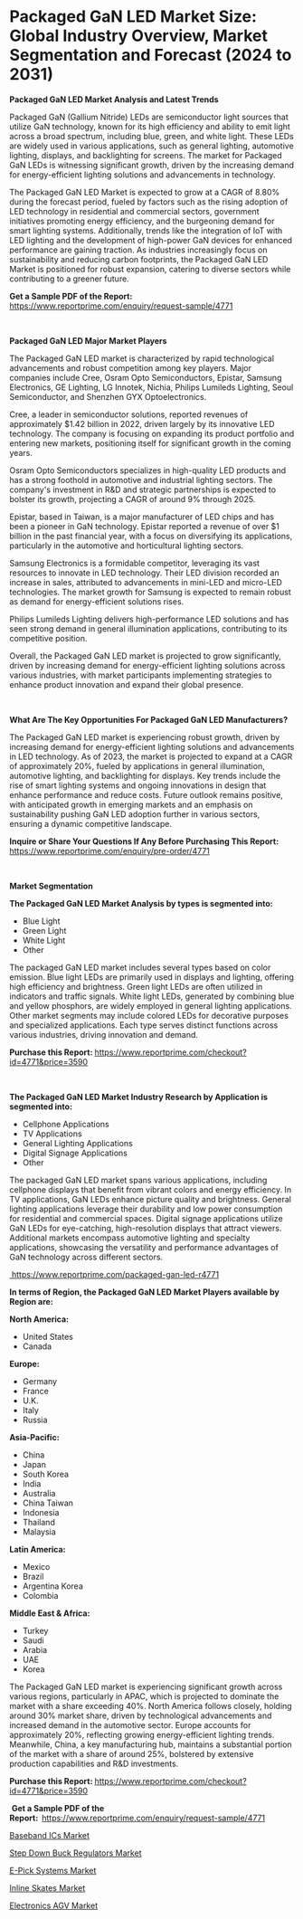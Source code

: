 <p><h1>Packaged GaN LED Market Size: Global Industry Overview, Market Segmentation and Forecast (2024 to 2031)</h1></p><p><strong>Packaged GaN LED Market Analysis and Latest Trends</strong></p>
<p><p>Packaged GaN (Gallium Nitride) LEDs are semiconductor light sources that utilize GaN technology, known for its high efficiency and ability to emit light across a broad spectrum, including blue, green, and white light. These LEDs are widely used in various applications, such as general lighting, automotive lighting, displays, and backlighting for screens. The market for Packaged GaN LEDs is witnessing significant growth, driven by the increasing demand for energy-efficient lighting solutions and advancements in technology.</p><p>The Packaged GaN LED Market is expected to grow at a CAGR of 8.80% during the forecast period, fueled by factors such as the rising adoption of LED technology in residential and commercial sectors, government initiatives promoting energy efficiency, and the burgeoning demand for smart lighting systems. Additionally, trends like the integration of IoT with LED lighting and the development of high-power GaN devices for enhanced performance are gaining traction. As industries increasingly focus on sustainability and reducing carbon footprints, the Packaged GaN LED Market is positioned for robust expansion, catering to diverse sectors while contributing to a greener future.</p></p>
<p><strong>Get a Sample PDF of the Report:&nbsp;</strong> <a href="https://www.reportprime.com/enquiry/request-sample/4771">https://www.reportprime.com/enquiry/request-sample/4771</a></p>
<p>&nbsp;</p>
<p><strong>Packaged GaN LED Major Market Players</strong></p>
<p><p>The Packaged GaN LED market is characterized by rapid technological advancements and robust competition among key players. Major companies include Cree, Osram Opto Semiconductors, Epistar, Samsung Electronics, GE Lighting, LG Innotek, Nichia, Philips Lumileds Lighting, Seoul Semiconductor, and Shenzhen GYX Optoelectronics.</p><p>Cree, a leader in semiconductor solutions, reported revenues of approximately $1.42 billion in 2022, driven largely by its innovative LED technology. The company is focusing on expanding its product portfolio and entering new markets, positioning itself for significant growth in the coming years.</p><p>Osram Opto Semiconductors specializes in high-quality LED products and has a strong foothold in automotive and industrial lighting sectors. The company's investment in R&D and strategic partnerships is expected to bolster its growth, projecting a CAGR of around 9% through 2025.</p><p>Epistar, based in Taiwan, is a major manufacturer of LED chips and has been a pioneer in GaN technology. Epistar reported a revenue of over $1 billion in the past financial year, with a focus on diversifying its applications, particularly in the automotive and horticultural lighting sectors.</p><p>Samsung Electronics is a formidable competitor, leveraging its vast resources to innovate in LED technology. Their LED division recorded an increase in sales, attributed to advancements in mini-LED and micro-LED technologies. The market growth for Samsung is expected to remain robust as demand for energy-efficient solutions rises.</p><p>Philips Lumileds Lighting delivers high-performance LED solutions and has seen strong demand in general illumination applications, contributing to its competitive position. </p><p>Overall, the Packaged GaN LED market is projected to grow significantly, driven by increasing demand for energy-efficient lighting solutions across various industries, with market participants implementing strategies to enhance product innovation and expand their global presence.</p></p>
<p>&nbsp;</p>
<p><strong>What Are The Key Opportunities For Packaged GaN LED Manufacturers?</strong></p>
<p><p>The Packaged GaN LED market is experiencing robust growth, driven by increasing demand for energy-efficient lighting solutions and advancements in LED technology. As of 2023, the market is projected to expand at a CAGR of approximately 20%, fueled by applications in general illumination, automotive lighting, and backlighting for displays. Key trends include the rise of smart lighting systems and ongoing innovations in design that enhance performance and reduce costs. Future outlook remains positive, with anticipated growth in emerging markets and an emphasis on sustainability pushing GaN LED adoption further in various sectors, ensuring a dynamic competitive landscape.</p></p>
<p><strong>Inquire or Share Your Questions If Any Before Purchasing This Report:</strong> <a href="https://www.reportprime.com/enquiry/pre-order/4771">https://www.reportprime.com/enquiry/pre-order/4771</a></p>
<p>&nbsp;</p>
<p><strong>Market Segmentation</strong></p>
<p><strong>The Packaged GaN LED Market Analysis by types is segmented into:</strong></p>
<p><ul><li>Blue Light</li><li>Green Light</li><li>White Light</li><li>Other</li></ul></p>
<p><p>The packaged GaN LED market includes several types based on color emission. Blue light LEDs are primarily used in displays and lighting, offering high efficiency and brightness. Green light LEDs are often utilized in indicators and traffic signals. White light LEDs, generated by combining blue and yellow phosphors, are widely employed in general lighting applications. Other market segments may include colored LEDs for decorative purposes and specialized applications. Each type serves distinct functions across various industries, driving innovation and demand.</p></p>
<p><strong>Purchase this Report:&nbsp;</strong><a href="https://www.reportprime.com/checkout?id=4771&price=3590">https://www.reportprime.com/checkout?id=4771&price=3590</a></p>
<p>&nbsp;</p>
<p><strong>The Packaged GaN LED Market Industry Research by Application is segmented into:</strong></p>
<p><ul><li>Cellphone Applications</li><li>TV Applications</li><li>General Lighting Applications</li><li>Digital Signage Applications</li><li>Other</li></ul></p>
<p><p>The packaged GaN LED market spans various applications, including cellphone displays that benefit from vibrant colors and energy efficiency. In TV applications, GaN LEDs enhance picture quality and brightness. General lighting applications leverage their durability and low power consumption for residential and commercial spaces. Digital signage applications utilize GaN LEDs for eye-catching, high-resolution displays that attract viewers. Additional markets encompass automotive lighting and specialty applications, showcasing the versatility and performance advantages of GaN technology across different sectors.</p></p>
<p><a href="https://www.reportprime.com/packaged-gan-led-r4771">&nbsp;https://www.reportprime.com/packaged-gan-led-r4771</a></p>
<p><strong>In terms of Region, the Packaged GaN LED Market Players available by Region are:</strong></p>
<p>
    <p> <strong> North America: </strong>
        <ul>
            <li>United States</li>
            <li>Canada</li>
        </ul>
        </p> 
    <p> <strong> Europe: </strong>
        <ul>
            <li>Germany</li>
            <li>France</li>
            <li>U.K.</li>
            <li>Italy</li>
            <li>Russia</li>
        </ul>
        </p> 
    <p> <strong> Asia-Pacific: </strong>
        <ul>
            <li>China</li>
            <li>Japan</li>
            <li>South Korea</li>
            <li>India</li>
            <li>Australia</li>
            <li>China Taiwan</li>
            <li>Indonesia</li>
            <li>Thailand</li>
            <li>Malaysia</li>
        </ul>
        </p> 
    <p> <strong> Latin America: </strong>
        <ul>
            <li>Mexico</li>
            <li>Brazil</li>
            <li>Argentina Korea</li>
            <li>Colombia</li>
        </ul>
        </p> 
    <p> <strong> Middle East & Africa: </strong>
        <ul>
            <li>Turkey</li>
            <li>Saudi</li>
            <li>Arabia</li>
            <li>UAE</li>
            <li>Korea</li>
        </ul>
    </p>
    </p>
<p><p>The Packaged GaN LED market is experiencing significant growth across various regions, particularly in APAC, which is projected to dominate the market with a share exceeding 40%. North America follows closely, holding around 30% market share, driven by technological advancements and increased demand in the automotive sector. Europe accounts for approximately 20%, reflecting growing energy-efficient lighting trends. Meanwhile, China, a key manufacturing hub, maintains a substantial portion of the market with a share of around 25%, bolstered by extensive production capabilities and R&D investments.</p></p>
<p><strong>Purchase this Report: </strong><a href="https://www.reportprime.com/checkout?id=4771&price=3590">https://www.reportprime.com/checkout?id=4771&price=3590</a></p>
<p>&nbsp;<strong>Get a Sample PDF of the Report:&nbsp;&nbsp;</strong><a href="https://www.reportprime.com/enquiry/request-sample/4771">https://www.reportprime.com/enquiry/request-sample/4771</a></p>
<p><strong></strong></p>
<p><p><a href="https://github.com/FahadAhmed712/Market-Research-Report-List-1/blob/main/baseband-ics-market.md">Baseband ICs Market</a></p><p><a href="https://github.com/YashRP12/Market-Research-Report-List-6/blob/main/step-down-buck-regulators-market.md">Step Down Buck Regulators Market</a></p><p><a href="https://issuu.com/reportprime-2/docs/e-pick-systems-market-size-2030.ppt_ff3cf50207a5fb">E-Pick Systems Market</a></p><p><a href="https://www.linkedin.com/pulse/emerging-trends-inline-skates-market-global-outlook-future-ayiic?trackingId=pPXQCgZ5RUKrdJKlMqmH4Q%3D%3D">Inline Skates Market</a></p><p><a href="https://issuu.com/reportprime-2/docs/electronics-agv-market-size-2030.pp_ddcf46241cddfe">Electronics AGV Market</a></p></p>